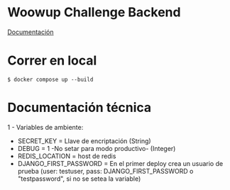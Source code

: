 Woowup Challenge Backend
===========

[Documentación](https://2trdeh54hp.apidog.io/doc-664088)

Correr en local
===============
```$ docker compose up --build```

Documentación técnica
=====================
1 - Variables de ambiente:
- SECRET_KEY = Llave de encriptación (String)
- DEBUG = 1 -No setar para modo productivo- (Integer)
- REDIS_LOCATION = host de redis
- DJANGO_FIRST_PASSWORD = En el primer deploy crea un usuario de prueba (user: testuser, pass: DJANGO_FIRST_PASSWORD o "testpassword", si no se setea la variable)

